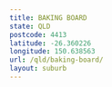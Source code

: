 ```yaml
---
title: BAKING BOARD
state: QLD
postcode: 4413
latitude: -26.360226
longitude: 150.638563
url: /qld/baking-board/
layout: suburb
---
```


